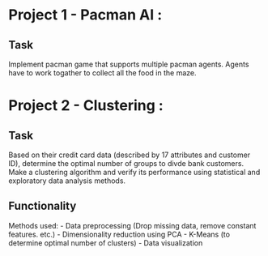 # Project 1 - Pacman AI : 

## Task 
   Implement pacman game that supports multiple pacman agents. Agents have to work togather to collect all the food in the maze.

 
# Project 2 - Clustering : 

## Task 
   Based on their credit card data (described by 17 attributes and customer ID), determine the optimal number of groups to divde bank customers. Make a clustering algorithm and verify its performance using statistical and exploratory data analysis methods.
## Functionality
   Methods used:
      - Data preprocessing (Drop missing data, remove constant features. etc.)
      - Dimensionality reduction using PCA
      - K-Means (to determine optimal number of clusters)
      - Data visualization


